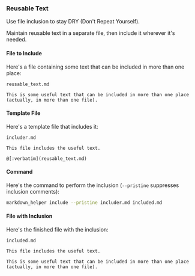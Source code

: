 ### Reusable Text

Use file inclusion to stay DRY (Don't Repeat Yourself).

Maintain reusable text in a separate file, then include it wherever it's needed.

#### File to Include

Here's a file containing some text that can be included in more than one place:

<code>reusable_text.md</code>
```
This is some useful text that can be included in more than one place (actually, in more than one file).
```

#### Template File

Here's a template file that includes it:

<code>includer.md</code>
```
This file includes the useful text.

@[:verbatim](reusable_text.md)
```

#### Command

Here's the command to perform the inclusion (```--pristine``` suppresses inclusion comments):

```sh
markdown_helper include --pristine includer.md included.md
```

#### File with Inclusion

Here's the finished file with the inclusion:

<code>included.md</code>
```
This file includes the useful text.

This is some useful text that can be included in more than one place (actually, in more than one file).
```
